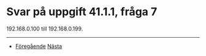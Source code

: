 # Svar på uppgift 41.1.1, fråga 7

192.168.0.100 till 192.168.0.199. 

----
- [Föregående](d41-1-1-6.md) [Nästa](d41-1-1-8.md)